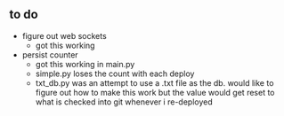## to do

* figure out web sockets
    * got this working
* persist counter
    * got this working in main.py
    * simple.py loses the count with each deploy
    * txt_db.py was an attempt to use a .txt file as the db. would like to figure out how to make this work but the value would get reset to what is checked into git whenever i re-deployed